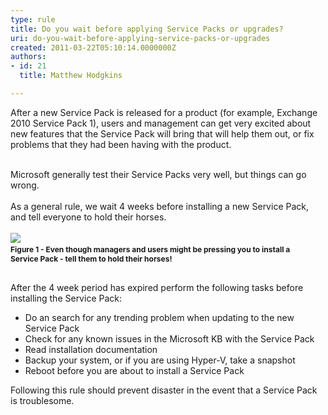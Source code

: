 ```yaml
---
type: rule
title: Do you wait before applying Service Packs or upgrades?
uri: do-you-wait-before-applying-service-packs-or-upgrades
created: 2011-03-22T05:10:14.0000000Z
authors:
- id: 21
  title: Matthew Hodgkins

---
```




<span class='intro'> After a new Service Pack is released for a product (for example, Exchange 2010 Service Pack 1), users and management can get very excited about new features that the Service Pack will bring that will help them out, or fix problems that they had been having with the product.
<div><br>
</div>
<div>
<div>Microsoft generally test their Service Packs very well, but things can go wrong.</div>
<div><br>
</div>
<div>As a general rule, we wait 4 weeks before installing a new Service Pack, and tell everyone to hold their horses.</div>
</div>
 </span>


  <div>
<br>
</div>
<div>
<div>
<div><span><img src="/PublishingImages/holdyourhorses.jpg" /></span><br>
</div>
<div><span class="ms-rtecustom-figurenormal" style="margin-top&#58;3px;margin-right&#58;10px;margin-bottom&#58;10px;margin-left&#58;0px;display&#58;block;font-weight&#58;bold;font-size&#58;12px;padding-top&#58;0px;padding-right&#58;0px;padding-bottom&#58;3px;padding-left&#58;0px;">Figure 1 - Even though managers and users might be pressing you to install a Service Pack - tell them to hold their horses!</span></div>
<div>
<div><br>
</div>
<div>After the 4 week period has expired perform the following tasks before installing the Service Pack&#58;</div>
</div>
</div>
<div>
<ul>
    <li>Do an search for any trending problem when updating to the new Service Pack&#160;</li>
    <li>Check for any known issues in the Microsoft KB with the Service Pack</li>
    <li>Read installation documentation</li>
    <li>Backup your system, or if you are using Hyper-V, take a snapshot</li>
    <li>Reboot before you are about to install a Service Pack</li>
</ul>
<div>Following this rule should prevent disaster in the event that a Service Pack is troublesome.</div>
</div>
</div>



